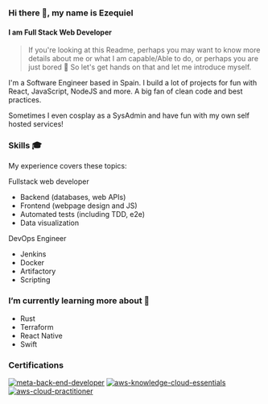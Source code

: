 ### Hi there 👋, my name is Ezequiel
#### I am Full Stack Web Developer

>If you're looking at this Readme, perhaps you may want to know more details about me or what I am capable/Able to do, or perhaps you are just bored :slightly_smiling_face: So let's get hands on that and let me introduce myself.

I'm a Software Engineer based in Spain. I build a lot of projects for fun with React, JavaScript, NodeJS and more. A big fan of clean code and best practices.

Sometimes I even cosplay as a SysAdmin and have fun with my own self hosted services!

### Skills 🎓

My experience covers these topics:

Fullstack web developer
- Backend (databases, web APIs)
- Frontend (webpage design and JS)
- Automated tests (including TDD, e2e)
- Data visualization

DevOps Engineer
- Jenkins
- Docker
- Artifactory
- Scripting

### I’m currently learning more about 🌱

- Rust
- Terraform
- React Native
- Swift

### Certifications

<a href="https://www.credly.com/badges/6ec91415-6301-4564-8b52-c15084ebb03b/public_url">
<img src="https://github.com/ichibytes/Ichibytes/assets/74495493/5bf3e1d1-190d-44e4-a1d6-1721cce90be7"
    title="meta-back-end-developer" alt="meta-back-end-developer" /></a> 

<a href="https://www.credly.com/badges/3224ee9c-48ec-485d-8385-a0f29164bc51/public_url">
<img src="https://github.com/ichicodes/Ichicodes/assets/74495493/e64872c2-7c5f-4a58-9906-1f9f8b9da486"
    title="aws-knowledge-cloud-essentials" alt="aws-knowledge-cloud-essentials" /></a> 

<a href="https://www.credly.com/badges/6a7cf684-7a4e-4839-97b2-145a05eace4d/public_url">
<img src="https://github.com/ichicodes/Ichicodes/assets/74495493/aad34d11-0969-44bf-b2a0-920594179e01"
    title="aws-cloud-practitioner" alt="aws-cloud-practitioner" /></a> 
